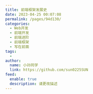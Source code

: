 ```yaml
---
title: 前端框架发展史
date: 2023-04-25 00:07:08
permalink: /pages/94d130/
categories:
  - Web开发
  - 前端开发
  - 前端进阶
  - 前端框架
  - 写在前面
tags:
  - 
author: 
  name: 小孙同学
  link: https://github.com/sun0225SUN
feed: 
  enable: true
  description: 请更改描述
---
```

